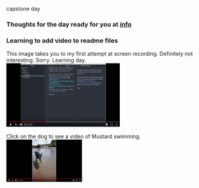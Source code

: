 capstone day

### Thoughts for the day ready for you at [info](/info.md)

### Learning to add video to readme files

This image takes you to my first attempt at screen recording. Definitely not interesting. Sorry. Learning day.
</br>
<a href="https://www.youtube.com/watch?v=bWiWwJy_IQA" target="_blank">
<img src="./assets/screen.png"
alt="typing some quick words on screen" width="300"/></a>


Click on the dog to see a video of Mustard swimming.
</br>
<a href="https://www.youtube.com/watch?v=aCooNcA78yQ" target="_blank">
<img src="./assets/shake.png"
alt="a small Mustard guy" width="200"/></a>
